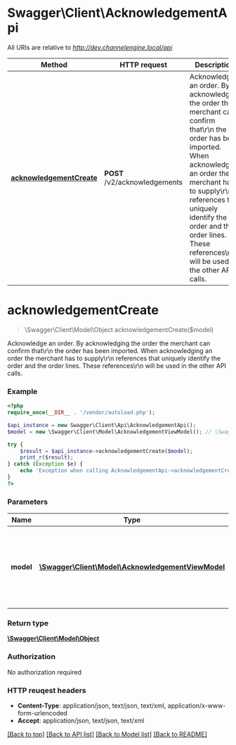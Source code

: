 # Swagger\Client\AcknowledgementApi

All URIs are relative to *http://dev.channelengine.local/api*

Method | HTTP request | Description
------------- | ------------- | -------------
[**acknowledgementCreate**](AcknowledgementApi.md#acknowledgementCreate) | **POST** /v2/acknowledgements | Acknowledge an order. By acknowledging the order the merchant can confirm that\r\n            the order has been imported. When acknowledging an order the merchant has to supply\r\n            references that uniquely identify the order and the order lines. These references\r\n            will be used in the other API calls.


# **acknowledgementCreate**
> \Swagger\Client\Model\Object acknowledgementCreate($model)

Acknowledge an order. By acknowledging the order the merchant can confirm that\r\n            the order has been imported. When acknowledging an order the merchant has to supply\r\n            references that uniquely identify the order and the order lines. These references\r\n            will be used in the other API calls.

### Example 
```php
<?php
require_once(__DIR__ . '/vendor/autoload.php');

$api_instance = new Swagger\Client\Api\AcknowledgementApi();
$model = new \Swagger\Client\Model\AcknowledgementViewModel(); // \Swagger\Client\Model\AcknowledgementViewModel | Relations between the id's returned by ChannelEngine and the references\r\n            which the merchant uses

try { 
    $result = $api_instance->acknowledgementCreate($model);
    print_r($result);
} catch (Exception $e) {
    echo 'Exception when calling AcknowledgementApi->acknowledgementCreate: ', $e->getMessage(), "\n";
}
?>
```

### Parameters

Name | Type | Description  | Notes
------------- | ------------- | ------------- | -------------
 **model** | [**\Swagger\Client\Model\AcknowledgementViewModel**](\Swagger\Client\Model\AcknowledgementViewModel.md)| Relations between the id&#39;s returned by ChannelEngine and the references\r\n            which the merchant uses | 

### Return type

[**\Swagger\Client\Model\Object**](Object.md)

### Authorization

No authorization required

### HTTP reuqest headers

 - **Content-Type**: application/json, text/json, text/xml, application/x-www-form-urlencoded
 - **Accept**: application/json, text/json, text/xml

[[Back to top]](#) [[Back to API list]](../README.md#documentation-for-api-endpoints) [[Back to Model list]](../README.md#documentation-for-models) [[Back to README]](../README.md)

